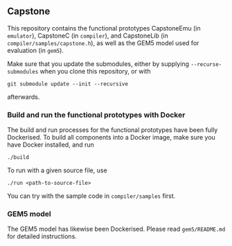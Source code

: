 ## Capstone

This repository contains the functional prototypes CapstoneEmu (in `emulator`), 
CapstoneC (in `compiler`), and CapstoneLib (in `compiler/samples/capstone.h`),
as well as the GEM5 model used for evaluation (in `gem5`).

Make sure that you update the submodules, either by supplying
`--recurse-submodules` when you clone this repository, or with
```
git submodule update --init --recursive
```
afterwards.

### Build and run the functional prototypes with Docker

The build and run processes for the functional prototypes
have been fully Dockerised. To build all components into a Docker image, make sure you have Docker
installed, and run
```
./build
```

To run with a given source file, use
```
./run <path-to-source-file>
```

You can try with the sample code in `compiler/samples` first.

### GEM5 model

The GEM5 model has likewise been Dockerised.
Please read `gem5/README.md` for detailed instructions.


